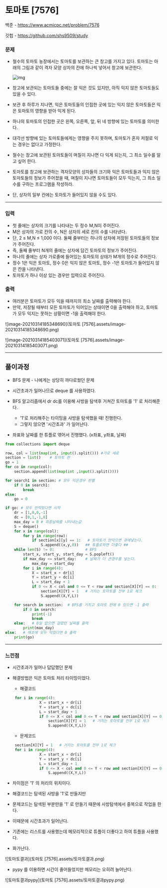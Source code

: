 # 토마토 [7576]

백준 - https://www.acmicpc.net/problem/7576

깃헙 - https://github.com/shs9509/study



### 문제

- 철수의 토마토 농장에서는 토마토를 보관하는 큰 창고를 가지고 있다. 토마토는 아래의 그림과 같이 격자 모양 상자의 칸에 하나씩 넣어서 창고에 보관한다. 

  

  ![img](https://www.acmicpc.net/upload/images/tmt.png)



- 창고에 보관되는 토마토들 중에는 잘 익은 것도 있지만, 아직 익지 않은 토마토들도 있을 수 있다. 
- 보관 후 하루가 지나면, 익은 토마토들의 인접한 곳에 있는 익지 않은 토마토들은 익은 토마토의 영향을 받아 익게 된다.
-  하나의 토마토의 인접한 곳은 왼쪽, 오른쪽, 앞, 뒤 네 방향에 있는 토마토를 의미한다. 
- 대각선 방향에 있는 토마토들에게는 영향을 주지 못하며, 토마토가 혼자 저절로 익는 경우는 없다고 가정한다.
- 철수는 창고에 보관된 토마토들이 며칠이 지나면 다 익게 되는지, 그 최소 일수를 알고 싶어 한다.
- 토마토를 창고에 보관하는 격자모양의 상자들의 크기와 익은 토마토들과 익지 않은 토마토들의 정보가 주어졌을 때, 며칠이 지나면 토마토들이 모두 익는지, 그 최소 일수를 구하는 프로그램을 작성하라. 
- 단, 상자의 일부 칸에는 토마토가 들어있지 않을 수도 있다.

------



### 입력

- 첫 줄에는 상자의 크기를 나타내는 두 정수 M,N이 주어진다. 
- M은 상자의 가로 칸의 수, N은 상자의 세로 칸의 수를 나타낸다. 
- 단, 2 ≤ M,N ≤ 1,000 이다. 둘째 줄부터는 하나의 상자에 저장된 토마토들의 정보가 주어진다.
-  즉, 둘째 줄부터 N개의 줄에는 상자에 담긴 토마토의 정보가 주어진다. 
- 하나의 줄에는 상자 가로줄에 들어있는 토마토의 상태가 M개의 정수로 주어진다. 
- 정수 1은 익은 토마토, 정수 0은 익지 않은 토마토, 정수 -1은 토마토가 들어있지 않은 칸을 나타낸다.
- 토마토가 하나 이상 있는 경우만 입력으로 주어진다.

### 출력

- 여러분은 토마토가 모두 익을 때까지의 최소 날짜를 출력해야 한다.
- 만약, 저장될 때부터 모든 토마토가 익어있는 상태이면 0을 출력해야 하고, 토마토가 모두 익지는 못하는 상황이면 -1을 출력해야 한다.

![image-20210314185348690](토마토 [7576].assets/image-20210314185348690.png)

![image-20210314185403071](토마토 [7576].assets/image-20210314185403071.png)

-----



## 풀이과정

- BFS 문제 - 나에게는 상당히 까다로웠던 문제

- 시간초과가 일어나므로 deque 를 사용하였다.

- BFS 알고리즘에서 dr dc를 이용해 사방을 탐색후 거쳐간 토마토를 '1' 로 처리해준다.

  

  - '1'로 처리해주는 타이밍을 사방을 탐색했을 때! 진행한다.
  - 그렇지 않으면 '시간초과' 가 일어난다.

  

- 좌표와 날짜를 한 튜플로 엮어서 진행했다. (x좌표, y좌표, 날짜)



```python
from collections import deque

row, col = list(map(int, input().split())) #가로 세로
section = list()    # 토마토 판
go = 1 
for co in range(col):
    section.append(list(map(int ,input().split())))

for search1 in section: # 모두 익은경우 판별
    if 0 in search1:
        break
else:
    go = 0 

if go: # 모두 안익었다면 시작
    dr = [1,0,0,-1]
    dc = [0,1,-1,0]
    max_day = 0 # 최종날짜를 나타내는값
    S = deque()
    for x in range(col):
        for y in range(row):
            if section[x][y] == 1:   # 토마토가 안익으면 큐에넣는다.
                S.append((x,y,0))   ## 튜플로하면 더좋다 ##
    while len(S) != 0:              # BFS
        start_x, start_y, start_day = S.popleft()
        if max_day <= start_day:    # 날짜가 더 큰경우를 넣는다.
            max_day = start_day
        for i in range(4):
            X = start_x + dr[i]
            Y = start_y + dc[i]
            L = start_day + 1
            if 0 <= X < col and 0 <= Y < row and section[X][Y] == 0:
                section[X][Y] = 1   # 거치는 토마토를 전부 1로 체크
                S.append((X,Y,L))

    for search in section:  # BFS를 거치고 토마토 판에 0 있으면 -1 출력
        if 0 in search:
            print(-1)
            break
    else:   # 0일 없으면 걸렸던 날짜를 출력
        print(max_day)
else:   # 애초에 모두 익었다면 0 출력
    print(go)
```



-------



### 느낀점

- 시간초과가 일어나 답답했던 문제

- 해결방법은 익은 토마토 처리 타이밍이었다.

  

  - 해결코드

  ```python
   for i in range(4):
              X = start_x + dr[i]
              Y = start_y + dc[i]
              L = start_day + 1
              if 0 <= X < col and 0 <= Y < row and section[X][Y] == 0:
                  section[X][Y] = 1   # 거치는 토마토를 전부 1로 체크
                  S.append((X,Y,L))
  ```

  

  - 문제코드

  ```python
   section[X][Y] = 1   # 거치는 토마토를 전부 1로 체크
   for i in range(4):
              X = start_x + dr[i]
              Y = start_y + dc[i]
              L = start_day + 1
              if 0 <= X < col and 0 <= Y < row and section[X][Y] == 0:
                  S.append((X,Y,L))
  ```

  

-  차이점은 '1' 의 처리의 위치이다.

  

  -  해결코드는 탐색된 사방을 '1'로 만들지만
  - 문제코드는 탐색된 부분만을 '1' 로 만들기 때문에 사방탐색에서 중복으로 작업을 한다.
  - 이때문에 시간초과가 일어난다.



- 기존에는 리스트를 사용했는데 메모리적으로 튜플이 더좋다고 하여 튜플을 사용했다.



- 화가난다.

![토마토결과](토마토 [7576].assets/토마토결과.png)



- pypy 를 이용하면 시간이 줄어들었지만 메모리는 오히려 늘어난다.

![토마토결과pypy](토마토 [7576].assets/토마토결과pypy.png)
